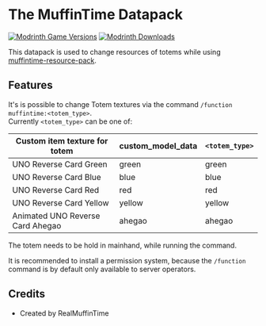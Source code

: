 # The MuffinTime Datapack

[![Modrinth Game Versions](https://img.shields.io/modrinth/game-versions/zhYMjiZY?logo=modrinth&style=for-the-badge)](https://modrinth.com/datapack/muffintime-data-pack)
[![Modrinth Downloads](https://img.shields.io/modrinth/dt/zhYMjiZY?color=blue&logo=modrinth&style=for-the-badge)](https://modrinth.com/datapack/muffintime-data-pack)

This datapack is used to change resources of totems while using [muffintime-resource-pack](https://github.com/RealMuffinTime/muffintime-resource-pack).

## Features

It's is possible to change Totem textures via the command `/function muffintime:<totem_type>`.  
Currently `<totem_type>` can be one of:

| Custom item texture for totem    | custom_model_data | `<totem_type>`    |
| -------------------------------- | ----------------- | ----------------- |
| UNO Reverse Card Green           | green             | green             |
| UNO Reverse Card Blue            | blue              | blue              |
| UNO Reverse Card Red             | red               | red               |
| UNO Reverse Card Yellow          | yellow            | yellow            |
| Animated UNO Reverse Card Ahegao | ahegao            | ahegao            |

The totem needs to be hold in mainhand, while running the command.

It is recommended to install a permission system, because the `/function` command is by default only available to server operators.

## Credits

* Created by RealMuffinTime